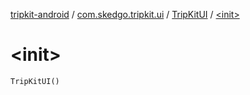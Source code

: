 [tripkit-android](../../index.md) / [com.skedgo.tripkit.ui](../index.md) / [TripKitUI](index.md) / [&lt;init&gt;](./-init-.md)

# &lt;init&gt;

`TripKitUI()`